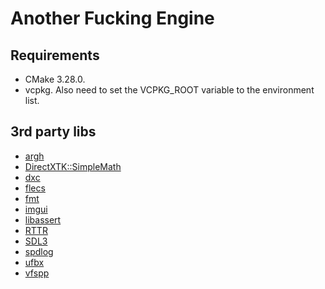# Another Fucking Engine

## Requirements
* CMake 3.28.0.
* vcpkg. Also need to set the VCPKG_ROOT variable to the environment list.

## 3rd party libs
* [argh](https://github.com/skypjack/entt)
* [DirectXTK::SimpleMath](https://github.com/microsoft/DirectXTK12)
* [dxc](https://github.com/microsoft/DirectXShaderCompiler)
* [flecs](https://github.com/SanderMertens/flecs)
* [fmt](https://github.com/fmtlib/fmt)
* [imgui](https://github.com/ocornut/imgui)
* [libassert](https://github.com/jeremy-rifkin/libassert)
* [RTTR](https://github.com/rttrorg/rttr)
* [SDL3](https://github.com/libsdl-org/SDL)
* [spdlog](https://github.com/gabime/spdlog)
* [ufbx](https://github.com/ufbx/ufbx)
* [vfspp](https://github.com/nextgeniuspro/vfspp)